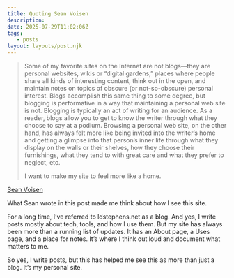 ```yaml
---
title: Quoting Sean Voisen
description:
date: 2025-07-29T11:02:06Z
tags:
   - posts
layout: layouts/post.njk
---
```


> Some of my favorite sites on the Internet are not blogs—they are personal websites, wikis or “digital gardens,” places where people share all kinds of interesting content, think out in the open, and maintain notes on topics of obscure (or not-so-obscure) personal interest. Blogs accomplish this same thing to some degree, but blogging is performative in a way that maintaining a personal web site is not. Blogging is typically an act of writing for an audience. As a reader, blogs allow you to get to know the writer through what they choose to say at a podium. Browsing a personal web site, on the other hand, has always felt more like being invited into the writer’s home and getting a glimpse into that person’s inner life through what they display on the walls or their shelves, how they choose their furnishings, what they tend to with great care and what they prefer to neglect, etc.
>
> I want to make my site to feel more like a home.

[Sean Voisen](https://seanvoisen.com/blog/new-site-same-me/)

What Sean wrote in this post made me think about how I see this site.

For a long time, I’ve referred to ldstephens.net as a blog. And yes, I write posts mostly about tech, tools, and how I use them. But my site has always been more than a running list of updates. It has an About page, a Uses page, and a place for notes. It’s where I think out loud and document what matters to me.

So yes, I write posts, but this has helped me see this as more than just a blog. It’s my personal site.
